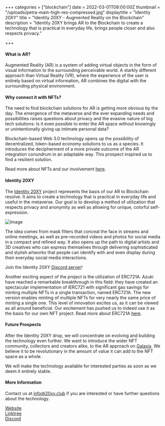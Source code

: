 +++
categories = ["blockchain"]
date = 2022-03-01T08:00:00Z
thumbnail = "/uploads/petra-main-high-res-compressed.jpg"
displaytitle = "Identity 20XY"
title = "Identity 20XY - Augmented Reality on the Blockchain"
description = "Identity 20XY brings AR to the Blockchain to create a technology that is practical in everyday life, brings people closer and also respects privacy."

+++
#### What is AR?

Augmented Reality (AR) is a system of adding virtual objects in the form of visual information to the surrounding perceivable world. A starkly different approach than Virtual Reality (VR), where the experience of the user is entirely based on virtual information, AR combines the digital with the surrounding physical environment.

#### Why connect it with NFTs?

The need to find blockchain solutions for AR is getting more obvious by the day. The emergence of the metaverse and the ever expanding needs and possibilities raises questions about privacy and the evasive nature of big tech solutions: Is it even possible to enter the AR space without knowingly or unintentionally giving up intimate personal data?
  
Blockchain-based Web 3.0 technology opens up the possibility of decentralized, token-based economy solutions to us as a species. It introduces the decipherment of a more private outcome of the AR integration conundrum in an adaptable way. This prospect inspired us to find a resilient solution.


Read more about NFTs and our involvement [here](https://www.minyma-tech.com/project/minyma-partners-with-ether-cars-for-nft-development/). 


#### Identity 20XY

The [Identity 20XY](https://20xy.club/) project represents the basis of our AR to Blockchain resolve. It aims to create a technology that is practical in everyday life and useful in the metaverse. Our goal is to develop a method of utilization that respects privacy and anonymity as well as allowing for unique, colorful self-expression.

![Image](/uploads/mask-article-image.png)

The idea comes from mask filters that conceal the face in streams and online meetings, as well as pre-recorded videos and photos for social media in a compact and refined way. It also opens up the path to digital artists and 3D creatives who can express themselves through delivering sophisticated and stylish artworks that people can identify with and even display during their everyday social media interactions.

Join the Identity 20XY [Discord server](https://discord.gg/T9kZJEFY)!

Another exciting aspect of the project is the utilization of ERC721A. Azuki have reached a remarkable breakthrough in this field: they have created an spectacular implementation of IERC721 with significant gas savings for minting multiple NFTs in a single transaction, named ERC721A. The new version enables minting of multiple NFTs for very nearly the same price of minting a single one. This level of innovation excites us, as it can be viewed as all around beneficial. Our excitement has pushed us to indeed use it as the basis for our own NFT project. Read more about ERC721A [here](https://www.azuki.com/erc721a).

#### Future Prospects

After the Identity 20XY drop, we will concentrate on evolving and building the technology even further. We want to introduce the wider NFT community, collectors and creators alike, to the AR approach on [Galaxis](https://galaxis.xyz/#/). We believe it to be revolutionary in the amount of value it can add to the NFT space as a whole.

We will make the technology available for interested parties as soon as we deem it entirely stable.


#### More Information
Contact us at info@20xy.club if you are interested or have further questions about the technology.

[Website](https://20xy.club/)  
[Linktree](https://linktr.ee/identity_20xy)  
[Discord](https://discord.gg/T9kZJEFY)

